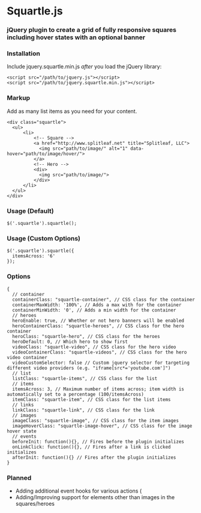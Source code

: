 # Squartle.js

### jQuery plugin to create a grid of fully responsive squares including hover states with an optional banner

### Installation

Include jquery.squartle.min.js *after* you load the jQuery library:

    <script src="/path/to/jquery.js"></script>
    <script src="/path/to/jquery.squartle.min.js"></script>

### Markup

Add as many list items as you need for your content.

    <div class="squartle">
      <ul>
          <li>
              <!-- Square -->
              <a href="http://www.splitleaf.net" title="Splitleaf, LLC">
                <img src="path/to/image/" alt="1" data-hover="path/to/image/hover/">
              </a>
              <!-- Hero -->
              <div>
                <img src="path/to/image/">
              </div>
          </li>
      </ul>
    </div>

### Usage (Default)

    $('.squartle').squartle();

### Usage (Custom Options)

    $('.squartle').squartle({
      itemsAcross: '6'
    });

### Options

    {
      // container
      containerClass: "squartle-container", // CSS class for the container
      containerMaxWidth: '100%', // Adds a max with for the container
      containerMinWidth: '0', // Adds a min width for the container
      // heroes
      heroEnable: true, // Whether or not hero banners will be enabled
      heroContainerClass: "squartle-heroes", // CSS class for the hero container
      heroClass: "squartle-hero", // CSS class for the heroes
      heroDefault: 0, // Which hero to show first
      videoClass: "squartle-video", // CSS class for the hero video
      videoContainerClass: "squartle-videos", // CSS class for the hero video container
      videoCustomSelector: false // Custom jquery selector for targeting different video providers (e.g. "iframe[src*='youtube.com']")
      // list
      listClass: "squartle-items", // CSS class for the list
      // items
      itemsAcross: 3, // Maximum number of items across; item width is automatically set to a percentage (100/itemsAcross)
      itemClass: "squartle-item", // CSS class for the list items
      // links
      linkClass: "squartle-link", // CSS class for the link
      // images
      imageClass: "squartle-image", // CSS class for the item images
      imageHoverClass: "squartle-image-hover", // CSS class for the image hover state
      // events
      beforeInit: function(){}, // Fires before the plugin initializes
      onLinkClick: function(){}, // Fires after a link is clicked initializes
      afterInit: function(){} // Fires after the plugin initializes
    }

### Planned
* Adding additional event hooks for various actions (
* Adding/Improving support for elements other than images in the squares/heroes

